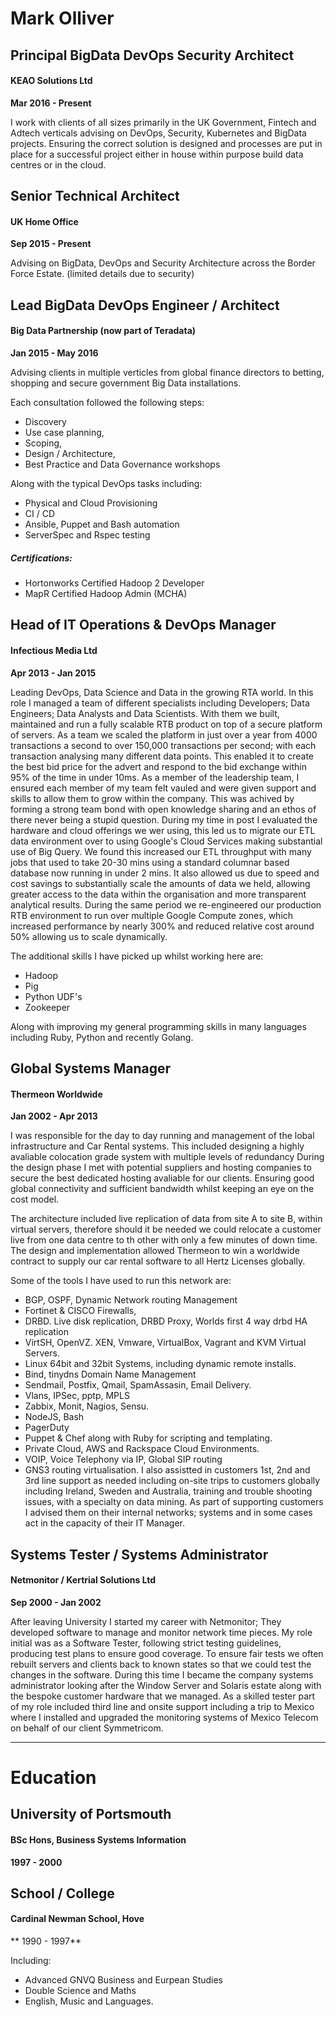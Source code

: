 # Mark Olliver

## Principal BigData DevOps Security Architect
####  KEAO Solutions Ltd
**Mar 2016 - Present**

I work with clients of all sizes primarily in the UK Government, Fintech and Adtech verticals advising on DevOps, Security, Kubernetes and BigData projects. Ensuring the correct solution is designed and processes are put in place for a successful project either in house within purpose build data centres or in the cloud. 


## Senior Technical Architect
#### UK Home Office
**Sep 2015 - Present**

Advising on BigData, DevOps and Security Architecture across the Border Force Estate.
(limited details due to security)


## Lead BigData DevOps Engineer / Architect
#### Big Data Partnership (now part of Teradata) 
**Jan 2015 - May 2016**

Advising clients in multiple verticles from global finance directors to betting, shopping and secure government Big Data installations. 

Each consultation followed the following steps:
* Discovery
* Use case planning,
* Scoping,
* Design / Architecture,
* Best Practice and Data Governance workshops

Along with the typical DevOps tasks including:
* Physical and Cloud Provisioning
* CI / CD
* Ansible, Puppet and Bash automation
* ServerSpec and Rspec testing

##### Certifications:
* Hortonworks Certified Hadoop 2 Developer
* MapR Certified Hadoop Admin (MCHA)


## Head of IT Operations & DevOps Manager
#### Infectious Media Ltd
**Apr 2013 - Jan 2015**

Leading DevOps, Data Science and Data in the growing RTA world.
In this role I managed a team of different specialists including  Developers; Data Engineers; Data Analysts and Data Scientists. With them we built, maintained and run a fully scalable RTB product on top of a secure platform of servers. As a team we scaled the platform in just over a year from 4000 transactions a second to over 150,000 transactions per second; with each transaction analysing many different data points. This enabled it to create the best bid price for the advert and respond to the bid exchange within 95% of the time in under 10ms. 
As a member of the leadership team, I ensured each member of my team felt vauled and were given support and skills to allow them to grow within the company. This was achived by forming a strong team bond with open knowledge sharing and an ethos of there never being a stupid question.
During my time in post I evaluated the hardware and cloud offerings we wer using, this led us to migrate our ETL data environment over to using Google's Cloud Services making substantial use of Big Query. We found this increased our ETL throughput with many jobs that used to take 20-30 mins using a standard columnar based database now running in under 2 mins. It also allowed us due to speed and cost savings to substantially scale the amounts of data we held, allowing greater access to the data within the organisation and more transparent analytical results.
During the same period we re-engineered our production RTB environment to run over multiple Google Compute zones, which increased performance by nearly 300% and reduced relative cost around 50% allowing us to scale dynamically.

The additional skills I have picked up whilst working here are:
* Hadoop
* Pig
* Python UDF's
* Zookeeper

Along with improving my general programming skills in many languages including Ruby, Python and recently Golang.


## Global Systems Manager
#### Thermeon Worldwide
**Jan 2002 - Apr 2013**

I was responsible for the day to day running and management of the lobal infrastructure and Car Rental systems. This included designing a highly avaliable colocation grade system with multiple levels of redundancy
During the design phase I met with potential suppliers and hosting companies to secure the best dedicated hosting avaliable for our clients. Ensuring good global connectivity and sufficient bandwidth whilst keeping an eye on the cost model.

The architecture included live replication of data from site A to site B, within virtual servers, therefore should it be needed we could relocate a customer live from one data centre to th other with only a few minutes of down time. The design and implementation allowed Thermeon to win a worldwide contract to supply our car rental software to all Hertz Licenses globally.

Some of the tools I have used to run this network are:
* BGP, OSPF, Dynamic Network routing Management
* Fortinet & CISCO Firewalls,
* DRBD. Live disk replication, DRBD Proxy, Worlds first 4 way drbd HA replication
* VirtSH, OpenVZ. XEN, Vmware, VirtualBox, Vagrant and KVM Virtual Servers.
* Linux 64bit and 32bit Systems, including dynamic remote installs.
* Bind, tinydns Domain Name Management
* Sendmail, Postfix, Qmail, SpamAssasin, Email Delivery.
* Vlans, IPSec, pptp, MPLS
* Zabbix, Monit, Nagios, Sensu.
* NodeJS, Bash
* PagerDuty
* Puppet & Chef along with Ruby for scripting and templating.
* Private Cloud, AWS and Rackspace Cloud Environments.
* VOIP, Voice Telephony via IP, Global SIP routing
* GNS3 routing virtualisation.
I also assistted in customers 1st, 2nd and 3rd line support as needed including on-site trips to customers globally including Ireland, Sweden and Australia, training and trouble shooting issues, with a specialty on data mining. As part of supporting customers I advised them on their internal networks; systems and in some cases act in the capacity of their IT Manager.


## Systems Tester / Systems Administrator
#### Netmonitor / Kertrial Solutions Ltd 
**Sep 2000 - Jan 2002**

After leaving University I started my career with Netmonitor; They developed software to manage and monitor network time pieces. My role initial was as a Software Tester, following strict testing guidelines, producing test plans to ensure good coverage. To ensure fair tests we often rebuilt servers and clients back to known states so that we could test the changes in the software. During this time I became the company systems administrator looking after the Window Server and Solaris estate along with the bespoke customer hardware that we managed.
As a skilled tester part of my role included third line and onsite support including a trip to Mexico where I installed and upgraded the monitoring systems of Mexico Telecom on behalf of our client Symmetricom.


---

# Education

## University of Portsmouth
#### BSc Hons, Business Systems Information
**1997 - 2000**

## School / College
#### Cardinal Newman School, Hove
** 1990 - 1997**

Including:
* Advanced GNVQ Business and Eurpean Studies
* Double Science and Maths
* English, Music and Languages.
